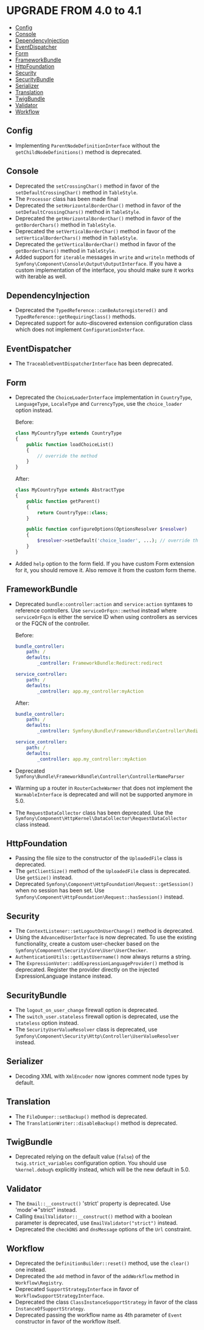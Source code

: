 UPGRADE FROM 4.0 to 4.1
=======================
- [Config](#config)
- [Console](#console)
- [DependencyInjection](#dependencyinjection)
- [EventDispatcher](#eventdispatcher)
- [Form](#form)
- [FrameworkBundle](#frameworkbundle)
- [HttpFoundation](#httpfoundation)
- [Security](#security)
- [SecurityBundle](#securitybundle)
- [Serializer](#serializer)
- [Translation](#translation)
- [TwigBundle](#twigbundle)
- [Validator](#validator)
- [Workflow](#workflow)

Config
------

 * Implementing `ParentNodeDefinitionInterface` without the `getChildNodeDefinitions()` method
   is deprecated.

Console
-------

 * Deprecated the `setCrossingChar()` method in favor of the `setDefaultCrossingChar()` method in `TableStyle`.
 * The `Processor` class has been made final
 * Deprecated the `setHorizontalBorderChar()` method in favor of the `setDefaultCrossingChars()` method in `TableStyle`.
 * Deprecated the `getHorizontalBorderChar()` method in favor of the `getBorderChars()` method in `TableStyle`.
 * Deprecated the `setVerticalBorderChar()` method in favor of the `setVerticalBorderChars()` method in `TableStyle`.
 * Deprecated the `getVerticalBorderChar()` method in favor of the `getBorderChars()` method in `TableStyle`.
 * Added support for `iterable` messages in `write` and `writeln` methods of `Symfony\Component\Console\Output\OutputInterface`.
   If you have a custom implementation of the interface, you should make sure it works with iterable as well.

DependencyInjection
-------------------

 * Deprecated the `TypedReference::canBeAutoregistered()` and  `TypedReference::getRequiringClass()` methods.
 * Deprecated support for auto-discovered extension configuration class which does not implement `ConfigurationInterface`.

EventDispatcher
---------------

 * The `TraceableEventDispatcherInterface` has been deprecated.

Form
----

 * Deprecated the `ChoiceLoaderInterface` implementation in `CountryType`,
   `LanguageType`, `LocaleType` and `CurrencyType`, use the `choice_loader`
   option instead.

   Before:
   ```php
   class MyCountryType extends CountryType
   {
       public function loadChoiceList()
       {
           // override the method
       }
   }
   ```

   After:
   ```php
   class MyCountryType extends AbstractType
   {
       public function getParent()
       {
           return CountryType::class;
       }

       public function configureOptions(OptionsResolver $resolver)
       {
           $resolver->setDefault('choice_loader', ...); // override the option instead
       }
   }
   ```

 * Added `help` option to the form field. If you have custom Form extension for it, you should remove it.
   Also remove it from the custom form theme.

FrameworkBundle
---------------

 * Deprecated `bundle:controller:action` and `service:action` syntaxes to reference controllers. Use `serviceOrFqcn::method`
   instead where `serviceOrFqcn` is either the service ID when using controllers as services or the FQCN of the controller.

   Before:

   ```yml
   bundle_controller:
       path: /
       defaults:
           _controller: FrameworkBundle:Redirect:redirect

   service_controller:
       path: /
       defaults:
           _controller: app.my_controller:myAction
   ```

   After:

   ```yml
   bundle_controller:
       path: /
       defaults:
           _controller: Symfony\Bundle\FrameworkBundle\Controller\RedirectController::redirectAction

   service_controller:
       path: /
       defaults:
           _controller: app.my_controller::myAction
   ```

 * Deprecated `Symfony\Bundle\FrameworkBundle\Controller\ControllerNameParser`
 * Warming up a router in `RouterCacheWarmer` that does not implement the `WarmableInterface` is deprecated and will not be
   supported anymore in 5.0.
 * The `RequestDataCollector` class has been deprecated. Use the `Symfony\Component\HttpKernel\DataCollector\RequestDataCollector` class instead.

HttpFoundation
--------------

 * Passing the file size to the constructor of the `UploadedFile` class is deprecated.
 * The `getClientSize()` method of the `UploadedFile` class is deprecated. Use `getSize()` instead.
 * Deprecated `Symfony\Component\HttpFoundation\Request::getSession()` when no session has been set. Use `Symfony\Component\HttpFoundation\Request::hasSession()` instead.

Security
--------

 * The `ContextListener::setLogoutOnUserChange()` method is deprecated.
 * Using the `AdvancedUserInterface` is now deprecated. To use the existing
   functionality, create a custom user-checker based on the
   `Symfony\Component\Security\Core\User\UserChecker`.
 * `AuthenticationUtils::getLastUsername()` now always returns a string.
 * The `ExpressionVoter::addExpressionLanguageProvider()` method is deprecated. Register the provider directly on the injected ExpressionLanguage instance instead.

SecurityBundle
--------------

 * The `logout_on_user_change` firewall option is deprecated.
 * The `switch_user.stateless` firewall option is deprecated, use the `stateless` option instead.
 * The `SecurityUserValueResolver` class is deprecated, use
   `Symfony\Component\Security\Http\Controller\UserValueResolver` instead.

Serializer
----------

 * Decoding XML with `XmlEncoder` now ignores comment node types by default.

Translation
-----------

 * The `FileDumper::setBackup()` method is deprecated.
 * The `TranslationWriter::disableBackup()` method is deprecated.

TwigBundle
----------

 * Deprecated relying on the default value (`false`) of the `twig.strict_variables` configuration option. You should use `%kernel.debug%` explicitly instead, which will be the new default in 5.0.

Validator
--------

 * The `Email::__construct()` 'strict' property is deprecated. Use 'mode'=>"strict" instead.
 * Calling `EmailValidator::__construct()` method with a boolean parameter is deprecated, use `EmailValidator("strict")` instead.
 * Deprecated the `checkDNS` and `dnsMessage` options of the `Url` constraint.

Workflow
--------

 * Deprecated the `DefinitionBuilder::reset()` method, use the `clear()` one instead.
 * Deprecated the `add` method in favor of the `addWorkflow` method in `Workflow\Registry`.
 * Deprecated `SupportStrategyInterface` in favor of `WorkflowSupportStrategyInterface`.
 * Deprecated the class `ClassInstanceSupportStrategy` in favor of the class `InstanceOfSupportStrategy`.
 * Deprecated passing the workflow name as 4th parameter of `Event` constructor in favor of the workflow itself.
